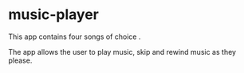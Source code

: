 # music-player

This app contains four songs of choice .

The app allows the user to play music, skip and rewind music as they please. 
